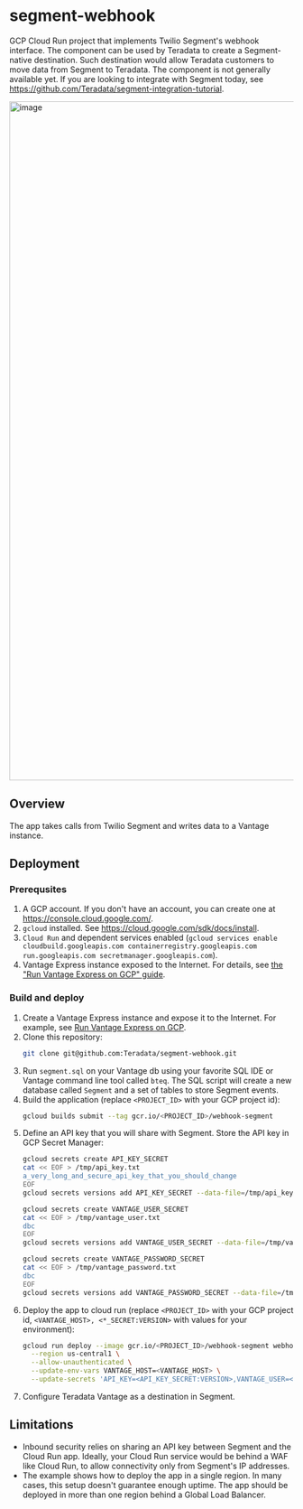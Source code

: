# segment-webhook
GCP Cloud Run project that implements Twilio Segment's webhook interface. The component can be used by Teradata to create a Segment-native destination. Such destination would allow Teradata customers to move data from Segment to Teradata. The component is not generally available yet. If you are looking to integrate with Segment today, see https://github.com/Teradata/segment-integration-tutorial.

<img width="1203" alt="image" src="https://user-images.githubusercontent.com/6579240/154080531-8b639f96-b6b7-4550-9a36-fbc3d8b3b181.png">


## Overview
The app takes calls from Twilio Segment and writes data to a Vantage instance.

## Deployment

### Prerequsites
1. A GCP account. If you don't have an account, you can create one at https://console.cloud.google.com/.
2. `gcloud` installed. See https://cloud.google.com/sdk/docs/install.
3. `Cloud Run` and dependent services enabled (`gcloud services enable cloudbuild.googleapis.com containerregistry.googleapis.com run.googleapis.com secretmanager.googleapis.com`).
4. Vantage Express instance exposed to the Internet. For details, see [the "Run Vantage Express on GCP" guide](https://quickstarts.teradata.com/docs/17.10/vantage.express.gcp.html).

### Build and deploy

1. Create a Vantage Express instance and expose it to the Internet. For example, see [Run Vantage Express on GCP](https://quickstarts.teradata.com/docs/17.10/vantage.express.gcp.html).
1. Clone this repository:
    ```bash
    git clone git@github.com:Teradata/segment-webhook.git
    ```
1. Run `segment.sql` on your Vantage db using your favorite SQL IDE or Vantage command line tool called `bteq`. The SQL script will create a new database called `Segment` and a set of tables to store Segment events.
1. Build the application (replace `<PROJECT_ID>` with your GCP project id):
    ```bash
    gcloud builds submit --tag gcr.io/<PROJECT_ID>/webhook-segment
    ```
1. Define an API key that you will share with Segment. Store the API key in GCP Secret Manager:
    ```bash
    gcloud secrets create API_KEY_SECRET
    cat << EOF > /tmp/api_key.txt
    a_very_long_and_secure_api_key_that_you_should_change
    EOF
    gcloud secrets versions add API_KEY_SECRET --data-file=/tmp/api_key.txt

    gcloud secrets create VANTAGE_USER_SECRET
    cat << EOF > /tmp/vantage_user.txt
    dbc
    EOF
    gcloud secrets versions add VANTAGE_USER_SECRET --data-file=/tmp/vantage_user.txt

    gcloud secrets create VANTAGE_PASSWORD_SECRET
    cat << EOF > /tmp/vantage_password.txt
    dbc
    EOF
    gcloud secrets versions add VANTAGE_PASSWORD_SECRET --data-file=/tmp/vantage_password.txt
    ```
1. Deploy the app to cloud run (replace `<PROJECT_ID>` with your GCP project id, `<VANTAGE_HOST>, <*_SECRET:VERSION>` with values for your environment):
    ```bash
    gcloud run deploy --image gcr.io/<PROJECT_ID>/webhook-segment webhook-segment \
      --region us-central1 \
      --allow-unauthenticated \
      --update-env-vars VANTAGE_HOST=<VANTAGE_HOST> \
      --update-secrets 'API_KEY=<API_KEY_SECRET:VERSION>,VANTAGE_USER=<VANTAGE_USER_SECRET:VERSION>, VANTAGE_PASSWORD=<VANTAGE_PASSWORD_SECRET:VERSION>'

    ```
1. Configure Teradata Vantage as a destination in Segment.

## Limitations

* Inbound security relies on sharing an API key between Segment and the Cloud Run app. Ideally, your Cloud Run service would be behind a WAF like Cloud Run, to allow connectivity only from Segment's IP addresses.
* The example shows how to deploy the app in a single region. In many cases, this setup doesn't guarantee enough uptime. The app should be deployed in more than one region behind a Global Load Balancer.
